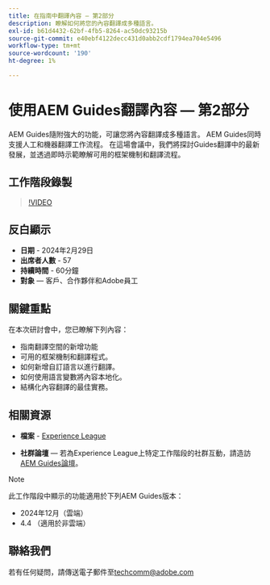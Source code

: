 ```yaml
---
title: 在指南中翻譯內容 — 第2部分
description: 瞭解如何將您的內容翻譯成多種語言。
exl-id: b61d4432-62bf-4fb5-8264-ac50dc93215b
source-git-commit: e40ebf4122decc431d0abb2cdf1794ea704e5496
workflow-type: tm+mt
source-wordcount: '190'
ht-degree: 1%

---
```


# 使用AEM Guides翻譯內容 — 第2部分

AEM Guides隨附強大的功能，可讓您將內容翻譯成多種語言。 AEM Guides同時支援人工和機器翻譯工作流程。 在這場會議中，我們將探討Guides翻譯中的最新發展，並透過即時示範瞭解可用的框架機制和翻譯流程。


## 工作階段錄製

>[!VIDEO](https://video.tv.adobe.com/v/3427661/languagevariables-nativepdf-translation)

## 反白顯示

- **日期** - 2024年2月29日
- **出席者人數** - 57
- **持續時間** - 60分鐘
- **對象** — 客戶、合作夥伴和Adobe員工

## 關鍵重點

在本次研討會中，您已瞭解下列內容：
- 指南翻譯空間的新增功能
- 可用的框架機制和翻譯程式。
- 如何新增自訂語言以進行翻譯。
- 如何使用語言變數將內容本地化。
- 結構化內容翻譯的最佳實務。


## 相關資源

- **檔案** - [Experience League](https://experienceleague.adobe.com/docs/experience-manager-guides/using/user-guide/translate-content/translation.html?lang=en)

- **社群論壇** — 若為Experience League上特定工作階段的社群互動，請造訪[AEM Guides論壇](https://experienceleaguecommunities.adobe.com/t5/experience-manager-guides/bd-p/xml-documentation-discussions)。


>[!NOTE]
>
> 此工作階段中顯示的功能適用於下列AEM Guides版本：
> - 2024年12月（雲端）
> - 4.4 （適用於非雲端）



## 聯絡我們

若有任何疑問，請傳送電子郵件至<techcomm@adobe.com>

